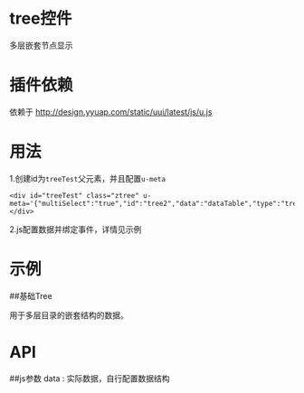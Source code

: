 # tree控件

多层嵌套节点显示

# 插件依赖

依赖于 http://design.yyuap.com/static/uui/latest/js/u.js

# 用法

1.创建id为`treeTest`父元素，并且配置`u-meta`

```
<div id="treeTest" class="ztree" u-meta='{"multiSelect":"true","id":"tree2","data":"dataTable","type":"tree","idField":"id","pidField":"pid","nameField":"title","setting":"treeSetting"}'></div>

```
2.js配置数据并绑定事件，详情见示例

# 示例


##基础Tree

用于多层目录的嵌套结构的数据。
<div class="example-content"><!-- <div id="demoLeft"> -->
	<div id="treeTest" class="ztree" u-meta='{"multiSelect":"true","id":"tree2","data":"dataTable","type":"tree","idField":"id","pidField":"pid","nameField":"title","setting":"treeSetting"}'></div>
<!-- </div> -->
       </div>
<div class="example-content ex-hide"><script>$(document).ready(function () {
    var viewModel = {
    	treeSetting:{
    		view:{
    			showLine:false,
                multiSelect:true
    		}
    	},
        dataTable: new u.DataTable({
            meta: {
                'id': {
                    'value':""
                },
                'pid': {
                    'value':""
                },
                'title':{
                	'value':""
                }
            }
        })
    };
var app = u.createApp();
    app.init(viewModel);
    var data = {
      "pageIndex": 1,
      "pageSize": 10,
      "rows": [
        {
          "status": "nrm",
          "data": {
            "id": "01",
            "pid": "root",
            "title": "f1"
          }
        },
        {
          "status": "nrm",
          "data": {
            "id": "02",
            "pid": "root",
            "title": "f2"
          }
        },
        {
          "status": "nrm",
          "data": {
            "id": "101",
            "pid": "01",
            "title": "f11"
          }
        },
        {
          "status": "nrm",
          "data": {
            "id": "102",
            "pid": "01",
            "title": "f12"
          }
        },
        {
          "status": "nrm",
          "data": {
            "id": "201",
            "pid": "02",
            "title": "f21"
          }
        }
      ]
    }
    // ajax 获取数据源
    /* $.ajax({
         type: 'GET',
         url: 'treeJson.json',
         dataType: 'JSON',
         async: true,
         success: function (data) {
            
          }
       }); 
    */
    viewModel.dataTable.setData(data);
    window.app=app;
    $("#addOneRow1").on("click",function(){
        var row={
            "status": "nrm",
            "data": {
                "id": "202",
                "pid": "02",
                "title": "f22"
            }};
        //先创建行模型，然后将数据插入行
        var r=new u.Row({parent:viewModel.dataTable});
        r.setData(row);
        //新增一行
        viewModel.dataTable.addRow(r);
    });
    $("#deleteOneRow").on("click",function(){
    	var index=viewModel.dataTable.getSelectedIndex();
    	//console.log(index);
    	viewModel.dataTable.removeRow(index)
    });
    $("#deleteAllRows").on("click",function(){
    	viewModel.dataTable.removeAllRows();
    })
});
</script></div>



# API

##js参数
data : 实际数据，自行配置数据结构


